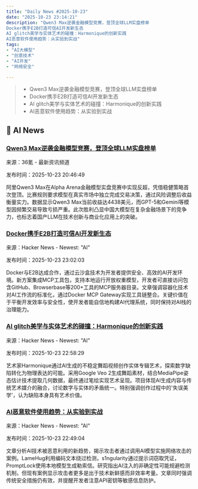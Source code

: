 ```yaml
---
title: "Daily News #2025-10-23"
date: "2025-10-23 23:14:21"
description: "Qwen3 Max逆袭金融模型竞赛，登顶全球LLM实盘榜单
Docker携手E2B打造可信AI开发新生态
AI glitch美学与实体艺术的碰撞：Harmonique的创新实践
AI恶意软件使用趋势：从实验到实战"
tags: 
- "AI大模型"
- "创意技术"
- "AI开发"
- "网络安全"

---
```


> - Qwen3 Max逆袭金融模型竞赛，登顶全球LLM实盘榜单
> - Docker携手E2B打造可信AI开发新生态
> - AI glitch美学与实体艺术的碰撞：Harmonique的创新实践
> - AI恶意软件使用趋势：从实验到实战

## 🤖 AI News

### [Qwen3 Max逆袭金融模型竞赛，登顶全球LLM实盘榜单](https://www.36kr.com/p/3521684896045961)

来源：36氪 - 最新资讯频道

发布时间：2025-10-23 20:46:49

阿里Qwen3 Max在Alpha Arena金融模型实盘竞赛中实现反超，凭借稳健策略首次登顶。比赛规则要求模型在真实市场中独立完成交易决策，通过风险调整后收益衡量实力。数据显示Qwen3 Max当前收益达4438美元，而GPT-5和Gemini等模型因频繁交易导致亏损严重。此次胜利凸显中国大模型在复杂金融场景下的竞争力，也标志着国产LLM在技术创新与商业化应用上的突破。

### [Docker携手E2B打造可信AI开发新生态](https://www.docker.com/blog/docker-e2b-building-the-future-of-trusted-ai/)

来源：Hacker News - Newest: "AI"

发布时间：2025-10-23 23:02:03

Docker与E2B达成合作，通过云沙盒技术为开发者提供安全、高效的AI开发环境。新方案集成MCP工具包，支持本地运行开放权重模型，开发者可直接访问包含GitHub、Browserbase等200+工具的MCP服务器目录。文章强调容器化技术对AI工作流的标准化，通过Docker MCP Gateway实现工具链整合。关键价值在于平衡开发效率与安全性，使开发者能自信地构建AI代理系统，同时保持对AI栈的治理能力。

### [AI glitch美学与实体艺术的碰撞：Harmonique的创新实践](https://harmonique.one/posts/turning-ai-generated-glitchy-dance-videos-into-pen-plotted-album-art)

来源：Hacker News - Newest: "AI"

发布时间：2025-10-23 22:58:29

艺术家Harmonique通过AI生成的不稳定舞蹈视频创作实体专辑艺术，探索数字缺陷转化为物理表达的可能。采用Google Veo 2生成舞蹈素材，结合MediaPipe姿态估计技术提取几何数据，最终通过笔绘实现艺术呈现。项目体现AI生成内容与传统艺术媒介的融合，讨论数字与实体的矛盾统一。特别强调创作过程中的'失误美学'，认为缺陷本身具有艺术价值。

### [AI恶意软件使用趋势：从实验到实战](https://www.wiz.io/blog/the-emerging-use-of-malware-invoking-ai)

来源：Hacker News - Newest: "AI"

发布时间：2025-10-23 22:49:04

文章分析AI技术被恶意利用的新趋势，揭示攻击者通过调用AI模型实施网络攻击的案例。LameHug利用编码文本绕过检测，s1ngularity通过提示词窃取凭证，PromptLock使用本地模型生成勒索信。研究指出AI注入的非确定性可能规避检测机制，但现有案例显示攻击者更多是出于技术新鲜感而非效率考量。文章同时强调传统安全措施仍有效，并提醒开发者注意API密钥等敏感信息防护。
